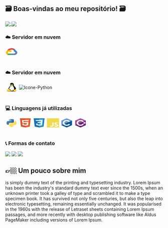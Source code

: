 ## 🗃 Boas-vindas ao meu repositório! 🗃

<a href="https://github.com/myke159/github-readme-stats">
  <img height=170 align="center" src="https://github-readme-stats.vercel.app/api?username=myke159&rank_icon=github&show_icons=true&title_color=00ffd1&icon_color=00ffd1&text_color=e8e8e8&bg_color=151515" />
</a>

<a href="https://github.com/myke159/convoychat">
  <img height=170 align="center" src="https://github-readme-stats.vercel.app/api/top-langs?username=myke159&layout=compact&langs_count=8&card_width=320&show_icons=true&title_color=00ffd1&icon_color=00ffd1&text_color=e8e8e8&bg_color=151515" />
</a>
<br>

<h3>☁️ Servidor em nuvem </h3>
<div style="display: inline_block">
  <img align="center" alt="Icone-Python" height="30" width="40" src="https://raw.githubusercontent.com/devicons/devicon/master/icons/googlecloud/googlecloud-original.svg">
</div>
<br>

<h3>☁️ Servidor em nuvem </h3>
<div style="display: inline_block">
  <img align="center" alt="Icone-Python" height="30" width="40" src="https://raw.githubusercontent.com/devicons/devicon/master/icons/linux/linux-original.svg">
  <img align="center" alt="Icone-Python" height="30" width="40" src="https://unpkg.com/simple-icons@v9/icons/[ICON SLUG].svg">
</div>
<br>

<h3>💻 Linguagens já utilizadas </h3>
<div style="display: inline_block">
  <img align="center" alt="Icone-Python" height="30" width="40" src="https://raw.githubusercontent.com/devicons/devicon/master/icons/python/python-original.svg">
  <img align="center" alt="Icone-HTML" height="30" width="40" src="https://raw.githubusercontent.com/devicons/devicon/master/icons/html5/html5-original.svg">
  <img align="center" alt="Icone-CSS" height="30" width="40" src="https://raw.githubusercontent.com/devicons/devicon/master/icons/css3/css3-original.svg">
  <img align="center" alt="Rafa-Js" height="30" width="40" src="https://raw.githubusercontent.com/devicons/devicon/master/icons/javascript/javascript-plain.svg">
  <img align="center" alt="Icone-Csharp" height="30" width="40" src="https://raw.githubusercontent.com/devicons/devicon/master/icons/c/c-original.svg">
  <img align="center" alt="Icone-Csharp" height="30" width="40" src="https://raw.githubusercontent.com/devicons/devicon/master/icons/csharp/csharp-original.svg">
</div>
<br>

<h3>📞 Formas de contato</h3>
<div> 
  <a href="https://instagram.com/myke.lls" target="_blank"><img src="https://img.shields.io/badge/-Instagram-%23E4405F?style=for-the-badge&logo=instagram&logoColor=white" target="_blank"></a>
  <a href = "mailto:myke676@gmail.com"><img src="https://img.shields.io/badge/-Gmail-%23333?style=for-the-badge&logo=gmail&logoColor=white" target="_blank"></a>
  <a href="https://www.linkedin.com/in/myke-bueno-7bb961226" target="_blank"><img src="https://img.shields.io/badge/-LinkedIn-%230077B5?style=for-the-badge&logo=linkedin&logoColor=white" target="_blank"></a> 
</div>

## 👉🏼 Um pouco sobre mim 
<p>is simply dummy text of the printing and typesetting industry. Lorem Ipsum has been the industry's standard dummy text ever since the 1500s, when an unknown printer took a galley of type and scrambled it to make a type specimen book. It has survived not only five centuries, but also the leap into electronic typesetting, remaining essentially unchanged. It was popularised in the 1960s with the release of Letraset sheets containing Lorem Ipsum passages, and more recently with desktop publishing software like Aldus PageMaker including versions of Lorem Ipsum.</p>
